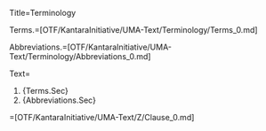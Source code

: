 Title=Terminology

Terms.=[OTF/KantaraInitiative/UMA-Text/Terminology/Terms_0.md]

Abbreviations.=[OTF/KantaraInitiative/UMA-Text/Terminology/Abbreviations_0.md]

Text=<ol><li>{Terms.Sec}<li>{Abbreviations.Sec}</ol>

=[OTF/KantaraInitiative/UMA-Text/Z/Clause_0.md]
